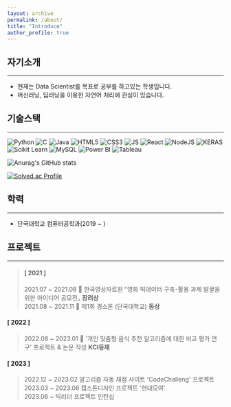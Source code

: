 ```yaml
---
layout: archive
permalink: /about/
title: "Introduce"
author_profile: true
---
```


## 자기소개
***
- 현재는 Data Scientist를 목표로 공부를 하고있는 학생입니다.    
- 머신러닝, 딥러닝을 이용한 자연어 처리에 관심이 있습니다.

## 기술스택
***
  ![Python](https://img.shields.io/badge/python-3670A0?style=for-the-badge&logo=python&logoColor=white)
  ![C](https://img.shields.io/badge/c-%2300599C.svg?style=for-the-badge&logo=c&logoColor=white)
  ![Java](https://img.shields.io/badge/java-%23ED8B00.svg?style=for-the-badge&logo=java&logoColor=white)
  ![HTML5](https://img.shields.io/badge/html5-%23E34F26.svg?style=for-the-badge&logo=html5&logoColor=white)
  ![CSS3](https://img.shields.io/badge/css3-%231572B6.svg?style=for-the-badge&logo=css3&logoColor=white)
  ![JS](https://img.shields.io/badge/JavaScript-F7DF1E.svg?style=for-the-badge&logo=javascript&logoColor=white)
  ![React](https://img.shields.io/badge/react-blue.svg?style=for-the-badge&logo=react&logoColor=white)
  ![NodeJS](https://img.shields.io/badge/node.js-green.svg?style=for-the-badge&logo=node.js&logoColor=white)
  ![KERAS](https://img.shields.io/badge/keras-red.svg?style=for-the-badge&logo=keras&logoColor=white)
  ![Scikit Learn](https://img.shields.io/badge/sckikitlearn-green.svg?style=for-the-badge&logo=scikit-learn&logoColor=white)
  ![MySQL](https://img.shields.io/badge/mysql-3670A0.svg?style=for-the-badge&logo=mysql&logoColor=white)
  ![Power BI](https://img.shields.io/badge/powerbi-yellow.svg?style=for-the-badge&logo=powerbi&logoColor=white)
  ![Tableau](https://img.shields.io/badge/tableau-blue.svg?style=for-the-badge&logo=tableau&logoColor=white)   

  ![Anurag's GitHub stats](https://github-readme-stats.vercel.app/api?username=parkm2ngyu00&show_icons=true&theme=transparent)   
  
  [![Solved.ac Profile](http://mazassumnida.wtf/api/v2/generate_badge?boj=parkm2ngyu00)](https://solved.ac/parkm2ngyu00/)
## 학력
***
- 단국대학교 컴퓨터공학과(2019 ~ )   

## 프로젝트
***
>#### [ 2021 ]  
>2021.07 ~ 2021.08 🥉 한국영상자료원 ⌜영화 빅데이터 구축･활용 과제 발굴을 위한 아이디어 공모전⌟ **장려상**     
>2021.08 ~ 2021.11 🥉 제1회 경소톤 (단국대학교) **동상**  
#### [ 2022 ]   
>2022.08 ~ 2023.01 📖 '개인 맞춤형 음식 추천 알고리즘에 대한 비교 평가 연구' 프로젝트 & 논문 작성 **KCI등재**
#### [ 2023 ]
>2022.12 ~ 2023.02 알고리즘 자동 채점 사이트 'CodeChalleng' 프로젝트   
>2023.03 ~ 2023.06 캡스톤디자인 프로젝트 '한대모여'   
>2023.06 ~ 빅리더 프로젝트 인턴십